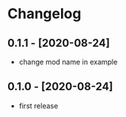 # Changelog

## 0.1.1 - [2020-08-24]

- change mod name in example

## 0.1.0 - [2020-08-24]

- first release
